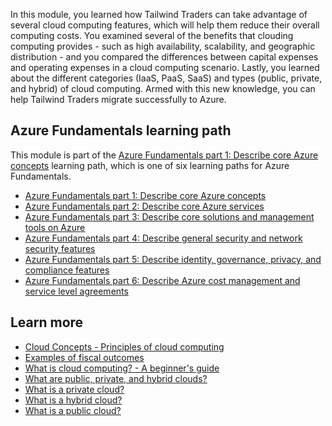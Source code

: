 In this module, you learned how Tailwind Traders can take advantage of several cloud computing features, which will help them reduce their overall computing costs. You examined several of the benefits that clouding computing provides - such as high availability, scalability, and geographic distribution - and you compared the differences between capital expenses and operating expenses in a cloud computing scenario. Lastly, you learned about the different categories (IaaS, PaaS, SaaS) and types (public, private, and hybrid) of cloud computing. Armed with this new knowledge, you can help Tailwind Traders migrate successfully to Azure.

## Azure Fundamentals learning path

This module is part of the [Azure Fundamentals part 1: Describe core Azure concepts](/learn/paths/az-900-describe-cloud-concepts/) learning path, which is one of six learning paths for Azure Fundamentals.

- [Azure Fundamentals part 1: Describe core Azure concepts](/learn/paths/az-900-describe-cloud-concepts/)
- [Azure Fundamentals part 2: Describe core Azure services](/learn/paths/az-900-describe-core-azure-services/)
- [Azure Fundamentals part 3: Describe core solutions and management tools on Azure](/learn/paths/)
- [Azure Fundamentals part 4: Describe general security and network security features](/learn/paths/)
- [Azure Fundamentals part 5: Describe identity, governance, privacy, and compliance features](/learn/paths/)
- [Azure Fundamentals part 6: Describe Azure cost management and service level agreements](/learn/paths/)

## Learn more

- [Cloud Concepts - Principles of cloud computing](https://docs.microsoft.com/learn/modules/principles-cloud-computing/)
- [Examples of fiscal outcomes](https://docs.microsoft.com/azure/cloud-adoption-framework/strategy/business-outcomes/fiscal-outcomes)
- [What is cloud computing? - A beginner's guide](https://azure.microsoft.com/overview/what-is-cloud-computing/)
- [What are public, private, and hybrid clouds?](https://azure.microsoft.com/overview/what-are-private-public-hybrid-clouds/)
- [What is a private cloud?](https://azure.microsoft.com/overview/what-is-a-private-cloud/)
- [What is a hybrid cloud?](https://azure.microsoft.com/overview/what-is-hybrid-cloud-computing/)
- [What is a public cloud?](https://azure.microsoft.com/overview/what-is-a-public-cloud/)
